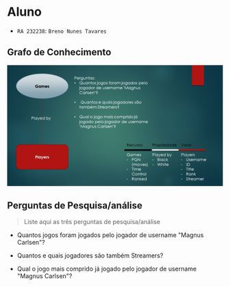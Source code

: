 # Aluno
* `RA 232238`: `Breno Nunes Tavares`

## Grafo de Conhecimento
![Grafo de Conhecimento](images/grafo-de-conhecimento.png)

## Perguntas de Pesquisa/análise

> Liste aqui as três perguntas de pesquisa/análise
* Quantos jogos foram jogados pelo jogador de username "Magnus Carlsen"?

* Quantos e quais jogadores são também Streamers?

* Qual o jogo mais comprido já jogado pelo jogador de username "Magnus Carlsen"?